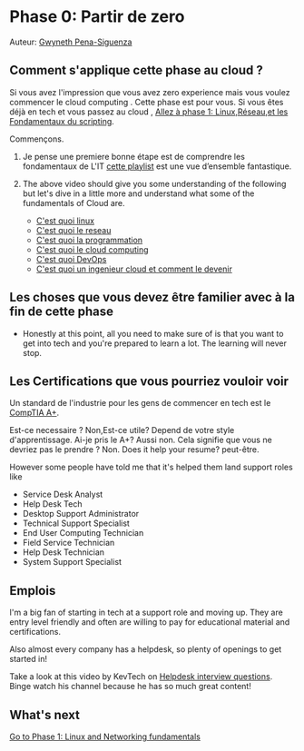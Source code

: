 # Phase 0: Partir de zero 

Auteur: [Gwyneth Pena-Siguenza](https://twitter.com/madebygps)

## Comment s'applique cette phase au cloud ?

Si vous avez l'impression que vous avez zero experience mais vous voulez commencer le cloud computing . Cette phase est pour vous.  Si vous êtes déjà en tech et vous passez au cloud
, 
[Allez à phase 1: Linux,Réseau,et les Fondamentaux du scripting](../phase1/README.md).


Commençons. 

1. Je pense une premiere bonne étape est de comprendre les fondamentaux de L'IT  [cette playlist](https://www.youtube.com/playlist?list=PLG49S3nxzAnlGHY8ObL8DiyP3AIu9vd3K) est une vue d’ensemble fantastique.

2. The above video should give you some understanding of the following but let's dive in a little more and understand what some of the fundamentals of Cloud are.

   - [C'est quoi linux ](https://youtu.be/PwugmcN1hf8)
   - [C'est quoi le reseau](https://youtu.be/3QhU9jd03a0)
   - [C'est quoi la programmation](https://youtu.be/ifo76VyrBYo)
   - [C'est quoi le cloud computing](https://youtu.be/eZLcyTxi8ZI)
   - [C'est quoi DevOps ](https://youtu.be/9pZ2xmsSDdo/)
   - [C'est quoi un ingenieur cloud et comment le devenir](https://youtu.be/7i1WMGxyt4Q)


## Les choses que vous devez être familier avec à la fin de cette phase

- Honestly at this point, all you need to make sure of is that you want to get into tech and you're prepared to learn a lot. The learning will never stop.


## Les Certifications que vous pourriez vouloir voir

 Un standard de l'industrie pour les gens de commencer en tech est le [CompTIA A+](https://www.comptia.org/certifications/a).

Est-ce necessaire ? Non,Est-ce utile? Depend de votre style d'apprentissage. Ai-je pris le A+? Aussi non. Cela signifie que vous ne devriez pas le prendre ? Non. Does it help your resume? peut-être.

However some people have told me that it's helped them land support roles like 

- Service Desk Analyst
- Help Desk Tech
- Desktop Support Administrator
- Technical Support Specialist
- End User Computing Technician
- Field Service Technician
- Help Desk Technician 
- System Support Specialist

## Emplois

I'm a big fan of starting in tech at a support role and moving up. They are entry level friendly and often are willing to pay for educational material and certifications. 

Also almost every company has a helpdesk, so plenty of openings to get started in!

Take a look at this video by KevTech on [Helpdesk interview questions](https://youtu.be/McxVgoQaCpU). Binge watch his channel because he has so much great content!

## What's next


[Go to Phase 1: Linux and Networking fundamentals](../phase1/README.md)
